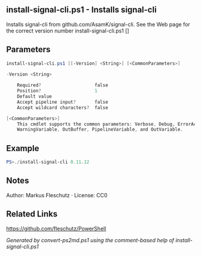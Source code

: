## install-signal-cli.ps1 - Installs signal-cli

Installs signal-cli from github.com/AsamK/signal-cli. See the Web page for the correct version number
install-signal-cli.ps1 [<version>]

## Parameters
```powershell
install-signal-cli.ps1 [[-Version] <String>] [<CommonParameters>]

-Version <String>
    
    Required?                    false
    Position?                    1
    Default value                
    Accept pipeline input?       false
    Accept wildcard characters?  false

[<CommonParameters>]
    This cmdlet supports the common parameters: Verbose, Debug, ErrorAction, ErrorVariable, WarningAction, 
    WarningVariable, OutBuffer, PipelineVariable, and OutVariable.
```

## Example
```powershell
PS>./install-signal-cli 0.11.12
```


## Notes
Author: Markus Fleschutz · License: CC0

## Related Links
https://github.com/fleschutz/PowerShell

*Generated by convert-ps2md.ps1 using the comment-based help of install-signal-cli.ps1*
